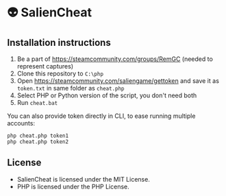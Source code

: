 # 👽 SalienCheat

## Installation instructions

1. Be a part of https://steamcommunity.com/groups/RemGC (needed to represent captures)
2. Clone this repository to `C:\php`
3. Open https://steamcommunity.com/saliengame/gettoken and save it as `token.txt` in same folder as `cheat.php`
4. Select PHP or Python version of the script, you don't need both
5. Run `cheat.bat`

You can also provide token directly in CLI, to ease running multiple accounts:
```
php cheat.php token1
php cheat.php token2
```

## License

* SalienCheat is licensed under the MIT License.
* PHP is licensed under the PHP License.
